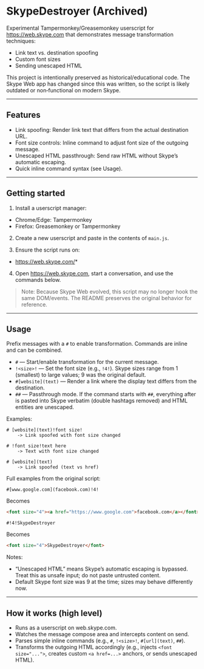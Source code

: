 # SkypeDestroyer (Archived)

Experimental Tampermonkey/Greasemonkey userscript for https://web.skype.com that demonstrates message transformation techniques:
- Link text vs. destination spoofing
- Custom font sizes
- Sending unescaped HTML

This project is intentionally preserved as historical/educational code. The Skype Web app has changed since this was written, so the script is likely outdated or non‑functional on modern Skype. 

---

## Features

- Link spoofing: Render link text that differs from the actual destination URL.
- Font size controls: Inline command to adjust font size of the outgoing message.
- Unescaped HTML passthrough: Send raw HTML without Skype’s automatic escaping.
- Quick inline command syntax (see Usage).

---

## Getting started

1) Install a userscript manager:
- Chrome/Edge: Tampermonkey
- Firefox: Greasemonkey or Tampermonkey

2) Create a new userscript and paste in the contents of `main.js`.

3) Ensure the script runs on:
- https://web.skype.com/*
  
4) Open https://web.skype.com, start a conversation, and use the commands below.

> Note: Because Skype Web evolved, this script may no longer hook the same DOM/events. The README preserves the original behavior for reference.

---

## Usage

Prefix messages with a `#` to enable transformation. Commands are inline and can be combined.

- `#` — Start/enable transformation for the current message.
- `!<size>!` — Set the font size (e.g., `!4!`). Skype sizes range from 1 (smallest) to large values; 9 was the original default.
- `#[website](text)` — Render a link where the display text differs from the destination.
- `##` — Passthrough mode. If the command starts with `##`, everything after is pasted into Skype verbatim (double hashtags removed) and HTML entities are unescaped.

Examples:
```text
# [website](text)!font size!
    -> Link spoofed with font size changed

# !font size!text here
    -> Text with font size changed

# [website](text)
    -> Link spoofed (text vs href)
```

Full examples from the original script:

```text
#[www.google.com](facebook.com)!4!
```

Becomes
```html
<font size="4"><a href="https://www.google.com">facebook.com</a></font>
```

```text
#!4!SkypeDestroyer
```

Becomes
```html
<font size="4">SkypeDestroyer</font>
```

Notes:
- “Unescaped HTML” means Skype’s automatic escaping is bypassed. Treat this as unsafe input; do not paste untrusted content.
- Default Skype font size was 9 at the time; sizes may behave differently now.

---

## How it works (high level)

- Runs as a userscript on web.skype.com.
- Watches the message compose area and intercepts content on send.
- Parses simple inline commands (e.g., `#`, `!<size>!`, `#[url](text)`, `##`).
- Transforms the outgoing HTML accordingly (e.g., injects `<font size="...">`, creates custom `<a href=...>` anchors, or sends unescaped HTML).
